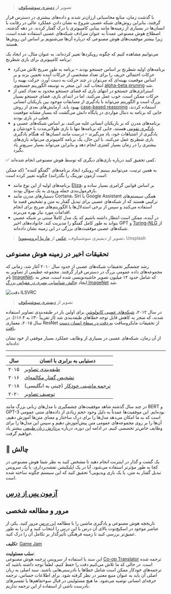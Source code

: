 <!--
CO_OP_TRANSLATOR_METADATA:
{
  "original_hash": "5d1cbc67a9690adb5b33adf297794087",
  "translation_date": "2025-08-24T10:23:32+00:00",
  "source_file": "lessons/1-Intro/README.md",
  "language_code": "fa"
}
-->
> تصویر از [دمیتری سوشنیکوف](http://soshnikov.com)

با گذشت زمان، منابع محاسباتی ارزان‌تر شدند و داده‌های بیشتری در دسترس قرار گرفتند، بنابراین روش‌های شبکه عصبی شروع به نشان دادن عملکرد عالی در رقابت با انسان‌ها در بسیاری از زمینه‌ها مانند بینایی کامپیوتری یا درک گفتار کردند. در دهه گذشته، اصطلاح هوش مصنوعی عمدتاً به عنوان مترادف شبکه‌های عصبی استفاده شده است، زیرا بیشتر موفقیت‌های هوش مصنوعی که درباره آن‌ها می‌شنویم بر اساس این روش‌ها هستند.

می‌توانیم مشاهده کنیم که چگونه رویکردها تغییر کرده‌اند، به عنوان مثال، در ایجاد یک برنامه کامپیوتری برای بازی شطرنج:

* برنامه‌های اولیه شطرنج بر اساس جستجو بودند – برنامه به طور صریح تلاش می‌کرد حرکات احتمالی حریف را برای تعداد مشخصی از حرکات آینده تخمین بزند و بر اساس موقعیت بهینه‌ای که می‌توان در چند حرکت به دست آورد، حرکت بهینه را انتخاب کند. این منجر به توسعه الگوریتم جستجوی [alpha-beta pruning](https://en.wikipedia.org/wiki/Alpha%E2%80%93beta_pruning) شد.
* استراتژی‌های جستجو در انتهای بازی که فضای جستجو محدود به تعداد کمی از حرکات ممکن است، خوب عمل می‌کنند. اما در ابتدای بازی، فضای جستجو بسیار بزرگ است و الگوریتم می‌تواند با یادگیری از مسابقات موجود بین بازیکنان انسانی بهبود یابد. آزمایش‌های بعدی از روش [case-based reasoning](https://en.wikipedia.org/wiki/Case-based_reasoning) استفاده کردند، جایی که برنامه به دنبال مواردی در پایگاه دانش می‌گشت که بسیار مشابه موقعیت فعلی در بازی بودند.
* برنامه‌های مدرن که بر بازیکنان انسانی غلبه می‌کنند، بر اساس شبکه‌های عصبی و [یادگیری تقویتی](https://en.wikipedia.org/wiki/Reinforcement_learning) هستند، جایی که برنامه‌ها تنها با بازی طولانی‌مدت با خودشان و یادگیری از اشتباهات خود، یاد می‌گیرند – درست مانند انسان‌ها که هنگام یادگیری بازی شطرنج عمل می‌کنند. با این حال، یک برنامه کامپیوتری می‌تواند بازی‌های بیشتری را در زمان بسیار کمتری انجام دهد و بنابراین می‌تواند بسیار سریع‌تر یاد بگیرد.

✅ کمی تحقیق کنید درباره بازی‌های دیگری که توسط هوش مصنوعی انجام شده‌اند.

به همین ترتیب، می‌توانیم ببینیم که رویکرد ایجاد برنامه‌های "گفتگو کننده" (که ممکن است آزمون تورینگ را بگذرانند) چگونه تغییر کرده است:

* برنامه‌های اولیه از این نوع مانند [Eliza](https://en.wikipedia.org/wiki/ELIZA)، بر اساس قوانین گرامری بسیار ساده و بازفرمول‌بندی جمله ورودی به یک سؤال بودند.
* دستیارهای مدرن مانند Cortana، Siri یا Google Assistant همگی سیستم‌های ترکیبی هستند که از شبکه‌های عصبی برای تبدیل گفتار به متن و تشخیص قصد ما استفاده می‌کنند و سپس از برخی استدلال‌ها یا الگوریتم‌های صریح برای انجام اقدامات مورد نیاز بهره می‌برند.
* در آینده، ممکن است انتظار داشته باشیم که یک مدل کاملاً مبتنی بر شبکه عصبی بتواند به طور کامل گفتگو را مدیریت کند. خانواده‌های اخیر GPT و [Turing-NLG](https://turing.microsoft.com/) از شبکه‌های عصبی موفقیت‌های بزرگی در این زمینه نشان داده‌اند.

> تصویر از دیمیتری سوشنیکوف، [عکس](https://unsplash.com/photos/r8LmVbUKgns) از [مارینا آبروسیمووا](https://unsplash.com/@abrosimova_marina_foto)، Unsplash

## تحقیقات اخیر در زمینه هوش مصنوعی

رشد چشمگیر تحقیقات شبکه‌های عصبی از حدود سال ۲۰۱۰ آغاز شد، زمانی که مجموعه‌های داده عمومی بزرگ در دسترس قرار گرفتند. مجموعه عظیمی از تصاویر به نام [ImageNet](https://en.wikipedia.org/wiki/ImageNet)، که شامل حدود ۱۴ میلیون تصویر حاشیه‌نویسی شده است، منجر به ایجاد [چالش شناسایی بصری در مقیاس بزرگ ImageNet](https://image-net.org/challenges/LSVRC/) شد.

![دقت ILSVRC](../../../../lessons/1-Intro/images/ilsvrc.gif)

> تصویر از [دیمیتری سوشنیکوف](http://soshnikov.com)

در سال ۲۰۱۲، [شبکه‌های عصبی کانولوشن](../4-ComputerVision/07-ConvNets/README.md) برای اولین بار در طبقه‌بندی تصاویر استفاده شدند، که منجر به کاهش قابل توجه خطاهای طبقه‌بندی شد (از تقریباً ۳۰٪ به ۱۶.۴٪). در سال ۲۰۱۵، معماری ResNet از تحقیقات مایکروسافت [به دقت در سطح انسان دست یافت](https://doi.org/10.1109/ICCV.2015.123).

از آن زمان، شبکه‌های عصبی در بسیاری از وظایف عملکرد بسیار موفقی از خود نشان داده‌اند:

---

سال | دستیابی به برابری با انسان
-----|--------
۲۰۱۵ | [طبقه‌بندی تصاویر](https://doi.org/10.1109/ICCV.2015.123)
۲۰۱۶ | [تشخیص گفتار مکالمه‌ای](https://arxiv.org/abs/1610.05256)
۲۰۱۸ | [ترجمه ماشینی خودکار](https://arxiv.org/abs/1803.05567) (چینی به انگلیسی)
۲۰۲۰ | [توصیف تصاویر](https://arxiv.org/abs/2009.13682)

در چند سال گذشته شاهد موفقیت‌های چشمگیری با مدل‌های زبانی بزرگ مانند BERT و GPT-3 بوده‌ایم. این موفقیت‌ها عمدتاً به دلیل وجود حجم زیادی از داده‌های متنی عمومی است که به ما امکان می‌دهد مدل‌ها را برای درک ساختار و معنای متن‌ها آموزش دهیم، آن‌ها را بر روی مجموعه‌های عمومی متن پیش‌آموزش دهیم و سپس این مدل‌ها را برای وظایف خاص‌تر تخصصی کنیم. در ادامه این دوره، درباره [پردازش زبان طبیعی](../5-NLP/README.md) بیشتر یاد خواهیم گرفت.

## 🚀 چالش

یک گشت و گذار در اینترنت انجام دهید تا مشخص کنید به نظر شما هوش مصنوعی در کجا به طور مؤثرتر استفاده می‌شود. آیا در یک اپلیکیشن نقشه‌برداری، یا یک سرویس تبدیل گفتار به متن، یا یک بازی ویدیویی؟ تحقیق کنید که این سیستم چگونه ساخته شده است.

## [آزمون پس از درس](https://red-field-0a6ddfd03.1.azurestaticapps.net/quiz/201)

## مرور و مطالعه شخصی

تاریخچه هوش مصنوعی و یادگیری ماشین را با مطالعه [این درس](https://github.com/microsoft/ML-For-Beginners/tree/main/1-Introduction/2-history-of-ML) مرور کنید. یکی از عناصر موجود در اسکیچ‌نوت بالای آن درس یا این درس را انتخاب کنید و آن را به طور عمیق‌تر بررسی کنید تا زمینه فرهنگی تأثیرگذار بر تکامل آن را درک کنید.

**تکلیف**: [Game Jam](assignment.md)

**سلب مسئولیت**:  
این سند با استفاده از سرویس ترجمه هوش مصنوعی [Co-op Translator](https://github.com/Azure/co-op-translator) ترجمه شده است. در حالی که ما تلاش می‌کنیم دقت را حفظ کنیم، لطفاً توجه داشته باشید که ترجمه‌های خودکار ممکن است شامل خطاها یا نادرستی‌هایی باشند. سند اصلی به زبان اصلی آن باید به عنوان منبع معتبر در نظر گرفته شود. برای اطلاعات حساس، ترجمه حرفه‌ای انسانی توصیه می‌شود. ما هیچ مسئولیتی در قبال سوءتفاهم‌ها یا تفسیرهای نادرست ناشی از استفاده از این ترجمه نداریم.